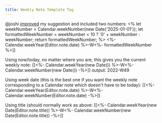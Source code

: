 ```yaml
---
title: Weekly Note Template Tag
---
```

@joshi [improved](https://discord.com/channels/763107030223290449/963950027946999828/1209896014094536754) my suggestion and included two numbers: 
<%
    let weekNumber = Calendar.weekNumber(new Date('2025-01-01'));
    let formattedWeekNumber = weekNumber < 10 ? '0' + weekNumber : weekNumber;
    return formattedWeekNumber;
%>
<%- Calendar.weekYear(Editor.note.date) %>-W<%- formattedWeekNumber %>]]

Using now/today, no matter where you are, this gives you the current weekly note:
[[<%- Calendar.weekYear(new Date()) %>-W<%- Calendar.weekNumber(new Date()) -%>]]
output: 2022-W49

Using week date (this is the best one if you want the weekly note corresponding to a Calendar note which doesn't have to be today):
[[<%- Calendar.weekYear(Editor.note.date) %>-W<%- Calendar.weekNumber(Editor.note.date) -%>]]

Using title (should normally work as above:
[[<%- Calendar.weekYear(new Date(Editor.note.title)) %>-W<%- Calendar.weekNumber(new Date(Editor.note.title)) -%>]]


